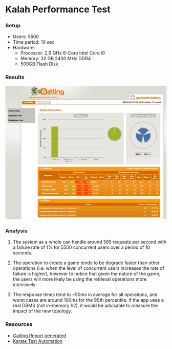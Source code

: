 # Kalah Performance Test

### Setup
* Users: 5500
* Time period: 10 sec
* Hardware: 
    * Processor: 2,9 GHz 6-Core Intel Core i9
    * Memory: 32 GB 2400 MHz DDR4
    * 500GB Flash Disk

### Results

![report](docs/images/gatling-report.png)    

### Analysis

1. The system as a whole can handle around 585 requests per second with a failure rate of 1% for 5500 concurrent users 
over a period of 10 seconds.

2. The operation to create a game tends to be degrade faster than other operations (i.e: when the level of 
concurrent users increases the rate of failure is higher), however to notice that given the nature of the game, 
the users will more likely be using the retrieval operations more intensively.

3. The response times tend to ~50ms in average for all operations, and worst cases are around 100ms for the 99th percentile.
If the app uses a real DBMS (not in-memory h2), it would be advisable to measure the impact of the new topology.

### Resources

* [Gatling Report generated](/reports/gamessimulation-20200930182745872/index.html)
* [Karate Test Automation](https://intuit.github.io/karate/karate-gatling/)